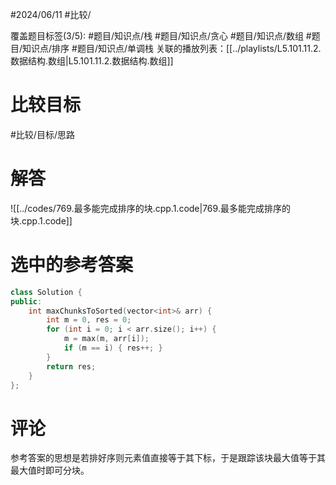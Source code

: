 #2024/06/11 #比较/

覆盖题目标签(3/5):  #题目/知识点/栈 #题目/知识点/贪心 #题目/知识点/数组 #题目/知识点/排序 #题目/知识点/单调栈
关联的播放列表：[[../playlists/L5.101.11.2.数据结构.数组|L5.101.11.2.数据结构.数组]]

# 比较目标

#比较/目标/思路

# 解答

![[../codes/769.最多能完成排序的块.cpp.1.code|769.最多能完成排序的块.cpp.1.code]]

# 选中的参考答案

```cpp
class Solution {
public:
    int maxChunksToSorted(vector<int>& arr) {
        int m = 0, res = 0;
        for (int i = 0; i < arr.size(); i++) {
            m = max(m, arr[i]);
            if (m == i) { res++; }
        }
        return res;
    }
};
```

# 评论

参考答案的思想是若排好序则元素值直接等于其下标，于是跟踪该块最大值等于其最大值时即可分块。